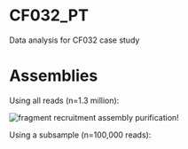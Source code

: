 # CF032_PT
Data analysis for CF032 case study

# Assemblies

Using all reads (n=1.3 million):

![fragment recruitment assembly purification!](FRAP_pic.png)

Using a subsample (n=100,000 reads):


